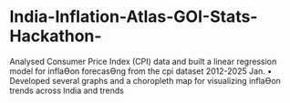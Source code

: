 # India-Inflation-Atlas-GOI-Stats-Hackathon-
Analysed Consumer Price Index (CPI) data and built a linear regression model for inflaƟon forecasƟng from the cpi dataset 2012-2025 Jan. • Developed several graphs and a choropleth map for visualizing inflaƟon trends across India and trends
